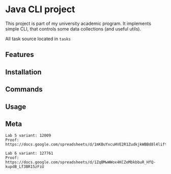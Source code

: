 # Java CLI project

This project is part of my university academic program.
It implements simple CLI, that controls some data collections (and useful utils).

All task source located in `tasks`

## Features

## Installation

## Commands

## Usage

## Meta

```
Lab 5 variant: 12009 
Proof: https://docs.google.com/spreadsheets/d/1mKBuYxcuHVE2R1ZudkjkWBBd8l4liftFLo1GhpxH46Q

Lab 6 variant: 127761
Proof: https://docs.google.com/spreadsheets/d/1ZqBMwWWox4KCZeMbkbbuR_HfQ-kupdB_Lf3BR15zFiU
```